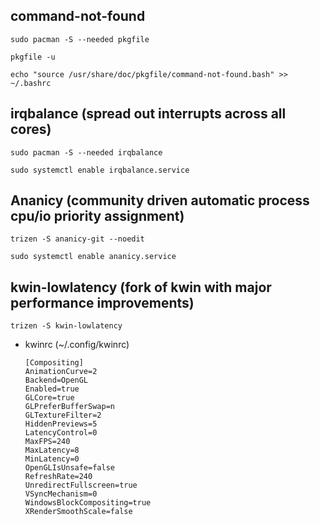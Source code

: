 ## command-not-found
```
sudo pacman -S --needed pkgfile

pkgfile -u

echo "source /usr/share/doc/pkgfile/command-not-found.bash" >> ~/.bashrc
```
## irqbalance (spread out interrupts across all cores)
```
sudo pacman -S --needed irqbalance

sudo systemctl enable irqbalance.service
```

## Ananicy (community driven automatic process cpu/io priority assignment)
```
trizen -S ananicy-git --noedit

sudo systemctl enable ananicy.service
```

## kwin-lowlatency (fork of kwin with major performance improvements)
```
trizen -S kwin-lowlatency
```
- kwinrc (~/.config/kwinrc)
    ```
    [Compositing]
    AnimationCurve=2
    Backend=OpenGL
    Enabled=true
    GLCore=true
    GLPreferBufferSwap=n
    GLTextureFilter=2
    HiddenPreviews=5
    LatencyControl=0
    MaxFPS=240
    MaxLatency=8
    MinLatency=0
    OpenGLIsUnsafe=false
    RefreshRate=240
    UnredirectFullscreen=true
    VSyncMechanism=0
    WindowsBlockCompositing=true
    XRenderSmoothScale=false
    ```
## 